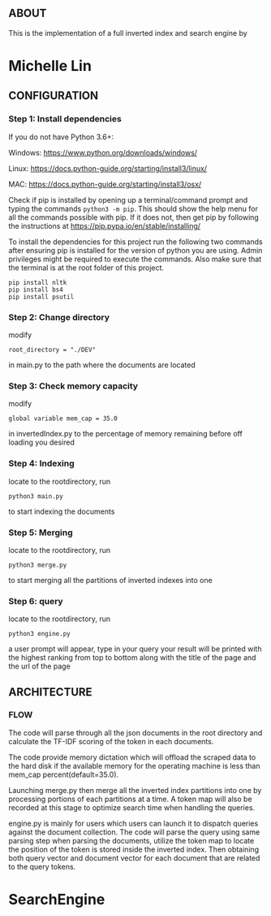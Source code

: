 ABOUT
-------------------------
This is the implementation of a full inverted index and search engine
by 
# Michelle Lin

CONFIGURATION
-------------------------

### Step 1: Install dependencies

If you do not have Python 3.6+:

Windows: https://www.python.org/downloads/windows/

Linux: https://docs.python-guide.org/starting/install3/linux/

MAC: https://docs.python-guide.org/starting/install3/osx/

Check if pip is installed by opening up a terminal/command prompt and typing
the commands `python3 -m pip`. This should show the help menu for all the
commands possible with pip. If it does not, then get pip by following the
instructions at https://pip.pypa.io/en/stable/installing/

To install the dependencies for this project run the following two commands
after ensuring pip is installed for the version of python you are using.
Admin privileges might be required to execute the commands. Also make sure
that the terminal is at the root folder of this project.
```
pip install nltk
pip install bs4
pip install psutil
```


### Step 2: Change directory

modify
```
root_directory = "./DEV"
```

in main.py to the path where the documents are located


### Step 3: Check memory capacity
modify
```
global variable mem_cap = 35.0
```
in invertedIndex.py to the percentage of memory remaining before off
loading you desired 

### Step 4: Indexing
locate to the rootdirectory, run
```
python3 main.py
```
to start indexing the documents

### Step 5: Merging
locate to the rootdirectory, run
```
python3 merge.py
```
to start merging all the partitions of inverted indexes into one

### Step 6: query
locate to the rootdirectory, run
```
python3 engine.py
```
a user prompt will appear, type in your query
your result will be printed with the highest ranking from top to bottom
along with the title of the page and the url of the page

ARCHITECTURE
-------------------------

### FLOW

The code will parse through all the json documents in the root directory and
calculate the TF-IDF scoring of the token in each documents.

The code provide memory dictation which will offload the scraped data to the
hard disk if the available memory for the operating machine is less than
mem_cap percent(default=35.0).

Launching merge.py then merge all the inverted index partitions into one by
processing portions of each partitions at a time. A token map will also be
recorded at this stage to optimize search time when handling the queries.

engine.py is mainly for users which users can launch it to dispatch queries
against the document collection. The code will parse the query using same
parsing step when parsing the documents, utilize the token map to locate
the position of the token is stored inside the inverted index. Then obtaining
both query vector and document vector for each document that are related to
the query tokens.
# SearchEngine
